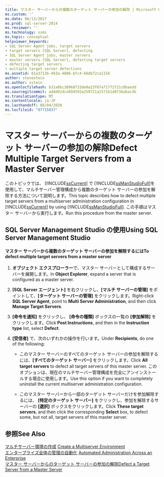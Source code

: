 ```yaml
---
title: マスター サーバーからの複数のターゲット サーバーの参加の解除 | Microsoft Docs
ms.custom: ''
ms.date: 06/13/2017
ms.prod: sql-server-2014
ms.reviewer: ''
ms.technology: ssms
ms.topic: conceptual
helpviewer_keywords:
- SQL Server Agent jobs, target servers
- target servers [SQL Server], defecting
- SQL Server Agent jobs, master servers
- master servers [SQL Server], defecting target servers
- defecting target servers
- multiple target server defections
ms.assetid: 61a3713b-403a-4806-bfc4-66db72ca1156
author: stevestein
ms.author: sstein
ms.openlocfilehash: b31a8bc38968733de0a23f67a71772721c8baedd
ms.sourcegitcommit: ad4d92dce894592a259721a1571b1d8736abacdb
ms.translationtype: MT
ms.contentlocale: ja-JP
ms.lasthandoff: 08/04/2020
ms.locfileid: "87715037"
---
```

# <a name="defect-multiple-target-servers-from-a-master-server"></a><span data-ttu-id="d7c40-102">マスター サーバーからの複数のターゲット サーバーの参加の解除</span><span class="sxs-lookup"><span data-stu-id="d7c40-102">Defect Multiple Target Servers from a Master Server</span></span>
  <span data-ttu-id="d7c40-103">このトピックでは、 [!INCLUDE[ssCurrent](../../includes/sscurrent-md.md)] で [!INCLUDE[ssManStudioFull](../../includes/ssmanstudiofull-md.md)]を使用して、マルチサーバー管理構成から複数のターゲット サーバーの参加を解除する方法について説明します。</span><span class="sxs-lookup"><span data-stu-id="d7c40-103">This topic describes how to defect multiple target servers from a multiserver administration configuration in [!INCLUDE[ssCurrent](../../includes/sscurrent-md.md)] by using [!INCLUDE[ssManStudioFull](../../includes/ssmanstudiofull-md.md)].</span></span> <span data-ttu-id="d7c40-104">この手順はマスター サーバーから実行します。</span><span class="sxs-lookup"><span data-stu-id="d7c40-104">Run this procedure from the master server.</span></span>  
  
##  <a name="using-sql-server-management-studio"></a><a name="SSMSProcedure"></a> <span data-ttu-id="d7c40-105">SQL Server Management Studio の使用</span><span class="sxs-lookup"><span data-stu-id="d7c40-105">Using SQL Server Management Studio</span></span>  
  
#### <a name="to-defect-multiple-target-servers-from-a-master-server"></a><span data-ttu-id="d7c40-106">マスター サーバーから複数のターゲット サーバーの参加を解除するには</span><span class="sxs-lookup"><span data-stu-id="d7c40-106">To defect multiple target servers from a master server</span></span>  
  
1.  <span data-ttu-id="d7c40-107">**オブジェクト エクスプローラー**で、マスター サーバーとして構成するサーバーを展開します。</span><span class="sxs-lookup"><span data-stu-id="d7c40-107">In **Object Explorer**, expand a server that is configured as a master server.</span></span>  
  
2.  <span data-ttu-id="d7c40-108">**[SQL Server エージェント]** を右クリックし、**[マルチ サーバーの管理]** をポイントして、**[ターゲット サーバーの管理]** をクリックします。</span><span class="sxs-lookup"><span data-stu-id="d7c40-108">Right-click **SQL Server Agent**, point to **Multi Server Administration**, and then click **Manage Target Servers**.</span></span>  
  
3.  <span data-ttu-id="d7c40-109">**[命令を通知]** をクリックし、 **[命令の種類]** ボックスの一覧の **[参加解除]** をクリックします。</span><span class="sxs-lookup"><span data-stu-id="d7c40-109">Click **Post Instructions**, and then in the **Instruction type** list, select **Defect**.</span></span>  
  
4.  <span data-ttu-id="d7c40-110">**[受信者]** で、次のいずれかの操作を行います。</span><span class="sxs-lookup"><span data-stu-id="d7c40-110">Under **Recipients**, do one of the following:</span></span>  
  
    -   <span data-ttu-id="d7c40-111">このマスター サーバーのすべてのターゲット サーバーの参加を解除するには、**[すべてのターゲット サーバー]** をクリックします。</span><span class="sxs-lookup"><span data-stu-id="d7c40-111">Click **All target servers** to defect all target servers of this master server.</span></span> <span data-ttu-id="d7c40-112">このオプションは、現在のマルチサーバー管理構成を完全にアンインストールする場合に使用します。</span><span class="sxs-lookup"><span data-stu-id="d7c40-112">Use this option if you want to completely uninstall the current multiserver administration configuration.</span></span>  
  
    -   <span data-ttu-id="d7c40-113">このマスター サーバーから一部のターゲット サーバーだけを参加解除するには、 **[特定のターゲット サーバー]** をクリックし、参加を解除するサーバーの **[選択]** ボックスをクリックします。</span><span class="sxs-lookup"><span data-stu-id="d7c40-113">Click **These target servers**, and then click the corresponding **Select** box, to defect some, but not all, target servers of this master server.</span></span>  
  
## <a name="see-also"></a><span data-ttu-id="d7c40-114">参照</span><span class="sxs-lookup"><span data-stu-id="d7c40-114">See Also</span></span>  
 <span data-ttu-id="d7c40-115">[マルチサーバー環境の作成](create-a-multiserver-environment.md) </span><span class="sxs-lookup"><span data-stu-id="d7c40-115">[Create a Multiserver Environment](create-a-multiserver-environment.md) </span></span>  
 <span data-ttu-id="d7c40-116">[エンタープライズ全体の管理の自動化](automated-administration-across-an-enterprise.md) </span><span class="sxs-lookup"><span data-stu-id="d7c40-116">[Automated Administration Across an Enterprise](automated-administration-across-an-enterprise.md) </span></span>  
 [<span data-ttu-id="d7c40-117">マスター サーバーからのターゲット サーバーの参加の解除</span><span class="sxs-lookup"><span data-stu-id="d7c40-117">Defect a Target Server from a Master Server</span></span>](defect-a-target-server-from-a-master-server.md)  
  
  
